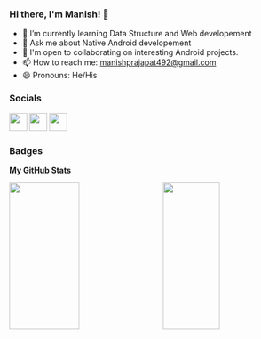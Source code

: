 ### Hi there, I'm Manish! 👋

- 🌱 I’m currently learning Data Structure and Web developement
- 💬 Ask me about Native Android developement
- 🤝  I'm open to collaborating on interesting Android projects.
- 📫 How to reach me: manishprajapat492@gmail.com
- 😄 Pronouns: He/His

### Socials
                  
                  
<p align="left">
                          
<a href="https://www.github.com/manish079" target="_blank" rel="noreferrer"><img src="https://raw.githubusercontent.com/danielcranney/readme-generator/main/public/icons/socials/github.svg" width="32" height="32" /></a>     <a href="https://www.linkedin.com/in/manish079" target="_blank" rel="noreferrer"><img src="https://raw.githubusercontent.com/danielcranney/readme-generator/main/public/icons/socials/linkedin.svg" width="32" height="32" /></a>  <a href="https://www.twitter.com/Mprajapat79" target="_blank" rel="noreferrer"><img src="https://raw.githubusercontent.com/danielcranney/readme-generator/main/public/icons/socials/twitter.svg" width="32" height="32" /></a></p>                        

                      
 ### Badges
 
<b>My GitHub Stats</b>          

<img align="left" width="50%" height="26%" src="https://github-readme-stats.vercel.app/api?username=manish079&show_icons=true&theme=radical"/>
<a href="http://www.github.com/manish079"><img align = "right" width="45%" height="26%" src="https://github-readme-streak-stats.herokuapp.com/?user=manish079&stroke=ffffff&background=1c1917&ring=F62817&fire=FFC719&currStreakNum=ffffff&currStreakLabel=D93A7C&sideNums=ffffff&sideLabels=ffffff&dates=ffffff&hide_border=true" /></a>










